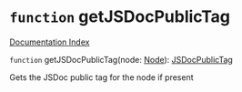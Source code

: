 # `function` getJSDocPublicTag

[Documentation Index](../README.md)

`function` getJSDocPublicTag(node: [Node](../interface.Node/README.md)): [JSDocPublicTag](../interface.JSDocPublicTag/README.md)

Gets the JSDoc public tag for the node if present

